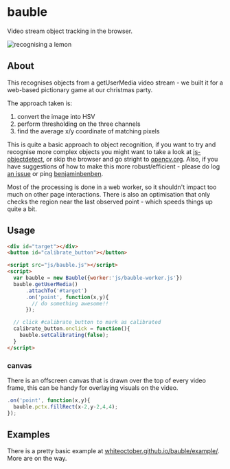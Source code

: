 # bauble

Video stream object tracking in the browser.

![recognising a lemon](http://benjaminbenben.com/bauble-1.jpg)

## About

This recognises objects from a getUserMedia video stream - we built it for a web-based pictionary game at our christmas party.

The approach taken is:

1. convert the image into HSV
2. perform thresholding on the three channels
3. find the average x/y coordinate of matching pixels

This is quite a basic approach to object recognition,  if you want to try and recognise more complex objects you might want to take a look at [js-objectdetect](https://github.com/mtschirs/js-objectdetect), or skip the browser and go stright to [opencv.org](http://opencv.org/).  Also, if you have suggestions of how to make this more robust/efficient - please do log [an issue](https://github.com/whiteoctober/bauble/issues) or ping [benjaminbenben](https://twitter.com/benjaminbenben).

Most of the processing is done in a web worker, so it shouldn't impact too much on other page interactions.  There is also an optimisation that only checks the region near the last observed point - which speeds things up quite a bit.

## Usage

```html
<div id="target"></div>
<button id="calibrate_button"></button>

<script src="js/bauble.js"></script>
<script>
  var bauble = new Bauble({worker:'js/bauble-worker.js'})
  bauble.getUserMedia()
      .attachTo('#target')
      .on('point', function(x,y){
        // do something awesome!!
      });

  // click #calibrate_button to mark as calibrated
  calibrate_button.onclick = function(){
    bauble.setCalibrating(false);
  }
</script>
```


### canvas

There is an offscreen canvas that is drawn over the top of every video frame, this can be handy for overlaying visuals on the video.

```js
.on('point', function(x,y){
  bauble.pctx.fillRect(x-2,y-2,4,4);
});
```

## Examples

There is a pretty basic example at [whiteoctober.github.io/bauble/example/](http://whiteoctober.github.io/bauble/example/).  More are on the way.
